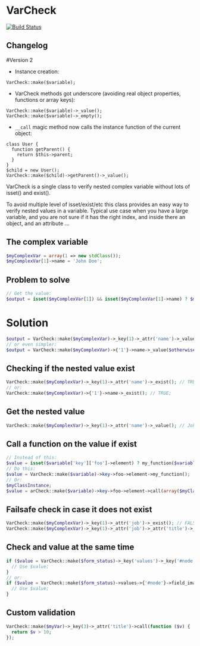 VarCheck
=========


[![Build Status](https://travis-ci.org/itarato/var-check.png?branch=master)](https://travis-ci.org/itarato/var-check)


Changelog
---------

#Version 2
- Instance creation:
```
VarCheck::make($variable);
```
- VarCheck methods got underscore (avoiding real object properties, functions or array keys):
```
VarCheck::make($variable)->_value();
VarCheck::make($variable)->_empty();
```
- ```__call``` magic method now calls the instance function of the current object:
```
class User {
  function getParent() {
    return $this->parent;
  }
}
$child = new User();
VarCheck::make($child)->getParent()->_value();
```


VarCheck is a single class to verify nested complex variable without lots of isset() and exist().

To avoid multiple level of isset/exist/etc this class provides an easy way to verify nested values in a variable.
Typical use case when you have a large variable, and you are not sure if it has the right index, and inside
there an object, and an attribute ...


The complex variable
--------------------

```php
$myComplexVar = array(1 => new stdClass());
$myComplexVar[1]->name = 'John Doe';
```


Problem to solve
----------------

```php
// Get the value:
$output = isset($myComplexVar[1]) && isset($myComplexVar[1]->name) ? $myComplexVar[1]->name : $otherwise;
```


# Solution

```php
$output = VarCheck::make($myComplexVar)->_key(1)->_attr('name')->_value($otherwise);
// or even simpler:
$output = VarCheck::make($myComplexVar)->{'1'}->name->_value($otherwise);
```


Checking if the nested value exist
----------------------------------

```php
VarCheck::make($myComplexVar)->_key(1)->_attr('name')->_exist(); // TRUE;
// or:
VarCheck::make($myComplexVar)->{'1'}->name->_exist(); // TRUE;
```


Get the nested value
--------------------

```php
VarCheck::make($myComplexVar)->_key(1)->_attr('name')->_value(); // John Doe;
```


Call a function on the value if exist
-------------------------------------

```php
// Instead of this:
$value = isset($variable['key']['foo']->element) ? my_function($variable['key']['foo']->element) : NULL;
// Do this:
$value = VarCheck::make($variable)->key->foo->element->my_function();
// Or:
$myClassInstance;
$value = arCheck::make($variable)->key->foo->element->call(array($myClassInstance, 'instanceFunction'));
```


Failsafe check in case it does not exist
----------------------------------------

```php
VarCheck::make($myComplexVar)->_key(1)->_attr('job')->_exist(); // FALSE;
VarCheck::make($myComplexVar)->_key(1)->_attr('job')->_attr('title')->_exist(); // FALSE;
```


Check and value at the same time
--------------------------------

```php
if ($value = VarCheck::make($form_status)->_key('values')->_key('#node')->_attr('field_image')->_key(LANGUAGE_NONE)->_key(0)->_key('item')->_key('fid')->_value()) {
  // Use $value;
}
// or:
if ($value = VarCheck::make($form_status)->values->{'#node'}->field_image->{LANGUAGE_NONE}->{'0'}->item->fid->_value()) {
  // Use $value;
}
```


Custom validation
-----------------

```php
VarCheck::make($myVar)->_key(3)->_attr('title')->call(function ($v) {
  return $v > 10;
});
```
